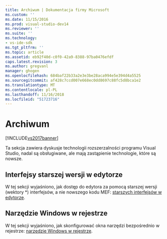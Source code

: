 ```yaml
---
title: Archiwum | Dokumentacja firmy Microsoft
ms.custom: ''
ms.date: 11/15/2016
ms.prod: visual-studio-dev14
ms.reviewer: ''
ms.suite: ''
ms.technology:
- vs-ide-sdk
ms.tgt_pltfrm: ''
ms.topic: article
ms.assetid: eb92f40d-c0f0-42a9-8388-97ba0476efdf
caps.latest.revision: 3
ms.author: gregvanl
manager: ghogen
ms.openlocfilehash: 684baf22b33a2e3e3be28aca994e5e394d4a5525
ms.sourcegitcommit: af428c7ccd007e668ec0dd8697c88fc5d8bca1e2
ms.translationtype: MT
ms.contentlocale: pl-PL
ms.lasthandoff: 11/16/2018
ms.locfileid: "51723716"
---
```

# <a name="archive"></a>Archiwum
[!INCLUDE[vs2017banner](../includes/vs2017banner.md)]

Ta sekcja zawiera dyskusje technologii rozszerzalności programu Visual Studio, nadal są obsługiwane, ale mają zastąpienie technologie, które są nowsze.  
  
## <a name="legacy-interfaces-in-the-editor"></a>Interfejsy starszej wersji w edytorze  
 W tej sekcji wyjaśniono, jak dostęp do edytora za pomocą starszej wersji (wektory *) interfejsów, a nie nowszego kodu MEF: [starszych interfejsów w edytorze](../extensibility/legacy-interfaces-in-the-editor.md).  
  
## <a name="tool-windows-in-the-registry"></a>Narzędzie Windows w rejestrze  
 W tej sekcji wyjaśniono, jak skonfigurować okna narzędzi bezpośrednio w rejestrze: [narzędzie Windows w rejestrze](../extensibility/tool-windows-in-the-registry.md).

